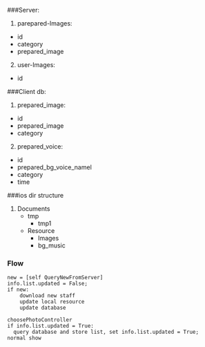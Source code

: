 ###Server:
1. parepared-Images:
  - id
  - category
  - prepared_image

2. user-Images:
  - id 


###Client db:
1. prepared_image:
  - id
  - prepared_image
  - category

2. prepared_voice:
  - id
  - prepared_bg_voice_namel
  - category
  - time

###ios dir structure
1. Documents
    + tmp
       - tmp1
    + Resource
       - Images
       - bg_music

### Flow
	new = [self QueryNewFromServer]
	info.list.updated = False;
	if new:
	    download new staff
	    update local resource 
	    update database
	
	choosePhotoController
	if info.list.updated = True:
	  query database and store list, set info.list.updated = True;
	normal show 